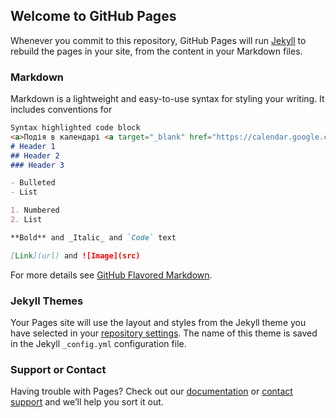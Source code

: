 ## Welcome to GitHub Pages
Whenever you commit to this repository, GitHub Pages will run [Jekyll](https://jekyllrb.com/) to rebuild the pages in your site, from the content in your Markdown files.

### Markdown

Markdown is a lightweight and easy-to-use syntax for styling your writing. It includes conventions for

```markdown
Syntax highlighted code block
<a>Подія в календарі <a target="_blank" href="https://calendar.google.com/event?action=TEMPLATE&amp;tmeid=MGl0Zjh0c2xrYWJpaGdpZmo3dnBwN251cjAgbWF4eW1pdmFub3YyMDEzQG0&amp;tmsrc=maxymivanov2013%40gmail.com"><img border="0" src="https://www.google.com/calendar/images/ext/gc_button1_uk.gif"></a></a>
# Header 1
## Header 2
### Header 3

- Bulleted
- List

1. Numbered
2. List

**Bold** and _Italic_ and `Code` text

[Link](url) and ![Image](src)
```

For more details see [GitHub Flavored Markdown](https://guides.github.com/features/mastering-markdown/).

### Jekyll Themes

Your Pages site will use the layout and styles from the Jekyll theme you have selected in your [repository settings](https://github.com/CNTGFYGSLH/cntgfygslh.github.io/settings). The name of this theme is saved in the Jekyll `_config.yml` configuration file.

### Support or Contact

Having trouble with Pages? Check out our [documentation](https://help.github.com/categories/github-pages-basics/) or [contact support](https://github.com/contact) and we’ll help you sort it out.
